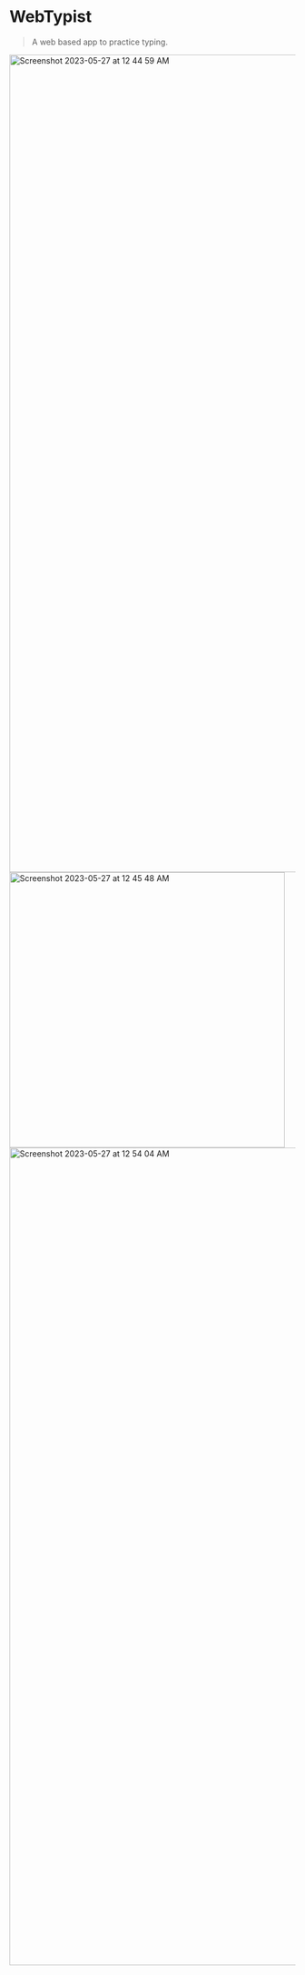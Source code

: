 
# WebTypist

> A web based app to practice typing.

<img width="1440" alt="Screenshot 2023-05-27 at 12 44 59 AM" src="https://github.com/swmdxn15/chaabi-assignment/assets/86848961/f92bf391-ea03-4e72-849e-8394469aa06f">

<img width="485" alt="Screenshot 2023-05-27 at 12 45 48 AM" src="https://github.com/swmdxn15/chaabi-assignment/assets/86848961/c0410cb7-a079-4798-9006-094d49d4e964">

<img width="1440" alt="Screenshot 2023-05-27 at 12 54 04 AM" src="https://github.com/swmdxn15/chaabi-assignment/assets/86848961/b0f8921c-f68a-4182-8586-015c8d300525">
